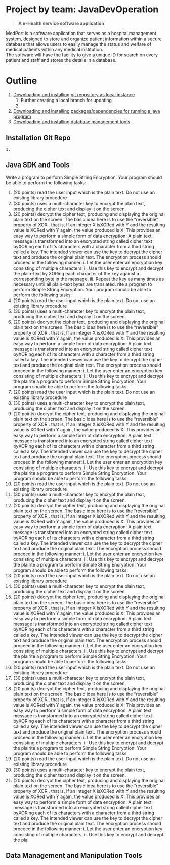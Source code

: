 # Project by team: JavaDevOperation
   > **A e-Health service software application**
<p>MedPort is a software application that serves as a hospital management system, designed to store and organize patient information within a secure database that allows users to easily manage the status and welfare of medical patients within any medical institution. <br>The software will have the facility to give a unique ID for search on every patient and staff and stores the details in a database.</p>


# Outline
1. [Downloading and installing git repository as local instance](#-installation-Setup)
    1. Further creating a local branch for updating
    2. 
2. [Downloading and installing packages/dependencies for running a java program](#-java-sdk-and-tools)
3. [Downloading and installing database management tools](##-data-management-and-manipulation-tools)



## Installation Git Repo
    1. 


## Java SDK and Tools
Write a program to perform Simple String Encryption. Your program should be able to perform the following tasks:
1. (20 points) read the user input which is the plain text. Do not use an existing library procedure
2. (30 points) uses a multi-character key to encrypt the plain text, producing the cipher text and display it on the screen.
3. (20 points) decrypt the cipher text, producing and displaying the original plain text on the screen.
The basic idea here is to use the “reversible” property of XOR . that is, If an integer X isXORed with Y and the resulting value is XORed with Y again, the value produced is X:
This provides an easy way to perform a simple form of data encryption: A plain text message is transformed into an encrypted string called cipher text byXORing each of its characters with a character from a third string called a key. The intended viewer can use the key to decrypt the cipher text and produce the original plain text.
The encryption process should proceed in the following manner:
i. Let the user enter an encryption key consisting of multiple characters.
ii. Use this key to encrypt and decrypt the plain-text by XORing each
character of the key against a corresponding byte in the message.
iii. Repeat the key as many times as necessary until all plain-text bytes
are translated.
rite a program to perform Simple String Encryption. Your program should be able to perform the following tasks:
1. (20 points) read the user input which is the plain text. Do not use an existing library procedure
2. (30 points) uses a multi-character key to encrypt the plain text, producing the cipher text and display it on the screen.
3. (20 points) decrypt the cipher text, producing and displaying the original plain text on the screen.
The basic idea here is to use the “reversible” property of XOR . that is, If an integer X isXORed with Y and the resulting value is XORed with Y again, the value produced is X:
This provides an easy way to perform a simple form of data encryption: A plain text message is transformed into an encrypted string called cipher text byXORing each of its characters with a character from a third string called a key. The intended viewer can use the key to decrypt the cipher text and produce the original plain text.
The encryption process should proceed in the following manner:
i. Let the user enter an encryption key consisting of multiple characters.
ii. Use this key to encrypt and decrypt the plairite a program to perform Simple String Encryption. Your program should be able to perform the following tasks:
1. (20 points) read the user input which is the plain text. Do not use an existing library procedure
2. (30 points) uses a multi-character key to encrypt the plain text, producing the cipher text and display it on the screen.
3. (20 points) decrypt the cipher text, producing and displaying the original plain text on the screen.
The basic idea here is to use the “reversible” property of XOR . that is, If an integer X isXORed with Y and the resulting value is XORed with Y again, the value produced is X:
This provides an easy way to perform a simple form of data encryption: A plain text message is transformed into an encrypted string called cipher text byXORing each of its characters with a character from a third string called a key. The intended viewer can use the key to decrypt the cipher text and produce the original plain text.
The encryption process should proceed in the following manner:
i. Let the user enter an encryption key consisting of multiple characters.
ii. Use this key to encrypt and decrypt the plairite a program to perform Simple String Encryption. Your program should be able to perform the following tasks:
1. (20 points) read the user input which is the plain text. Do not use an existing library procedure
2. (30 points) uses a multi-character key to encrypt the plain text, producing the cipher text and display it on the screen.
3. (20 points) decrypt the cipher text, producing and displaying the original plain text on the screen.
The basic idea here is to use the “reversible” property of XOR . that is, If an integer X isXORed with Y and the resulting value is XORed with Y again, the value produced is X:
This provides an easy way to perform a simple form of data encryption: A plain text message is transformed into an encrypted string called cipher text byXORing each of its characters with a character from a third string called a key. The intended viewer can use the key to decrypt the cipher text and produce the original plain text.
The encryption process should proceed in the following manner:
i. Let the user enter an encryption key consisting of multiple characters.
ii. Use this key to encrypt and decrypt the plairite a program to perform Simple String Encryption. Your program should be able to perform the following tasks:
1. (20 points) read the user input which is the plain text. Do not use an existing library procedure
2. (30 points) uses a multi-character key to encrypt the plain text, producing the cipher text and display it on the screen.
3. (20 points) decrypt the cipher text, producing and displaying the original plain text on the screen.
The basic idea here is to use the “reversible” property of XOR . that is, If an integer X isXORed with Y and the resulting value is XORed with Y again, the value produced is X:
This provides an easy way to perform a simple form of data encryption: A plain text message is transformed into an encrypted string called cipher text byXORing each of its characters with a character from a third string called a key. The intended viewer can use the key to decrypt the cipher text and produce the original plain text.
The encryption process should proceed in the following manner:
i. Let the user enter an encryption key consisting of multiple characters.
ii. Use this key to encrypt and decrypt the plairite a program to perform Simple String Encryption. Your program should be able to perform the following tasks:
1. (20 points) read the user input which is the plain text. Do not use an existing library procedure
2. (30 points) uses a multi-character key to encrypt the plain text, producing the cipher text and display it on the screen.
3. (20 points) decrypt the cipher text, producing and displaying the original plain text on the screen.
The basic idea here is to use the “reversible” property of XOR . that is, If an integer X isXORed with Y and the resulting value is XORed with Y again, the value produced is X:
This provides an easy way to perform a simple form of data encryption: A plain text message is transformed into an encrypted string called cipher text byXORing each of its characters with a character from a third string called a key. The intended viewer can use the key to decrypt the cipher text and produce the original plain text.
The encryption process should proceed in the following manner:
i. Let the user enter an encryption key consisting of multiple characters.
ii. Use this key to encrypt and decrypt the plairite a program to perform Simple String Encryption. Your program should be able to perform the following tasks:
1. (20 points) read the user input which is the plain text. Do not use an existing library procedure
2. (30 points) uses a multi-character key to encrypt the plain text, producing the cipher text and display it on the screen.
3. (20 points) decrypt the cipher text, producing and displaying the original plain text on the screen.
The basic idea here is to use the “reversible” property of XOR . that is, If an integer X isXORed with Y and the resulting value is XORed with Y again, the value produced is X:
This provides an easy way to perform a simple form of data encryption: A plain text message is transformed into an encrypted string called cipher text byXORing each of its characters with a character from a third string called a key. The intended viewer can use the key to decrypt the cipher text and produce the original plain text.
The encryption process should proceed in the following manner:
i. Let the user enter an encryption key consisting of multiple characters.
ii. Use this key to encrypt and decrypt the plai 
## Data Management and Manipulation Tools